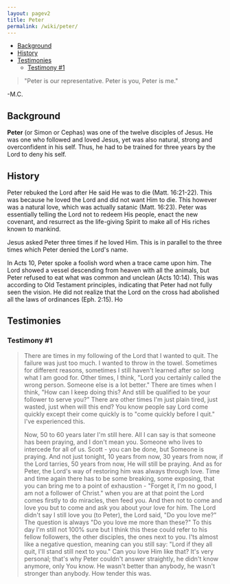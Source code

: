 ```yaml
---
layout: pagev2
title: Peter
permalink: /wiki/peter/
---
```

- [Background](#background)
- [History](#history)
- [Testimonies](#testimonies)
  - [Testimony #1](#testimony-1)

>"Peter is our representative. Peter is you, Peter is me."

\-M.C.

## Background

**Peter** (or Simon or Cephas) was one of the twelve disciples of Jesus. He was one who followed and loved Jesus, yet was also natural, strong and overconfident in his self. Thus, he had to be trained for three years by the Lord to deny his self.

## History

Peter rebuked the Lord after He said He was to die (Matt. 16:21-22). This was because he loved the Lord and did not want Him to die. This however was a natural love, which was actually satanic (Matt. 16:23). Peter was essentially telling the Lord not to redeem His people, enact the new covenant, and resurrect as the life-giving Spirit to make all of His riches known to mankind.

Jesus asked Peter three times if he loved Him. This is in parallel to the three times which Peter denied the Lord's name.

In Acts 10, Peter spoke a foolish word when a trace came upon him. The Lord showed a vessel descending from heaven with all the animals, but Peter refused to eat what was common and unclean (Acts 10:14). This was according to Old Testament principles, indicating that Peter had not fully seen the vision. He did not realize that the Lord on the cross had abolished all the laws of ordinances (Eph. 2:15). Ho

## Testimonies

### Testimony #1

> There are times in my following of the Lord that I wanted to quit. The failure was just too much. I wanted to throw in the towel. Sometimes for different reasons, sometimes I still haven't learned after so long what I am good for. Other times, I think, "Lord you certainly called the wrong person. Someone else is a lot better." There are times when I think, "How can I keep doing this? And still be qualified to be your follower to serve you?" There are other times I'm just plain tired, just wasted, just when will this end? You know people say Lord come quickly except their come quickly is to "come quickly before I quit." I've experienced this.
> 
> Now, 50 to 60 years later I'm still here. All I can say is that someone has been praying, and I don't mean you. Someone who lives to intercede for all of us. Scott - you can be done, but Someone is praying. And not just tonight, 10 years from now, 30 years from now, if the Lord tarries, 50 years from now, He will still be praying. And as for Peter, the Lord's way of restoring him was always through love. Time and time again there has to be some breaking, some exposing, that you can bring me to a point of exhaustion - "Forget it, I'm no good, I am not a follower of Christ." when you are at that point the Lord comes firstly to do miracles, then feed you. And then not to come and love you but to come and ask you about your love for him. The Lord didn't say I still love you (to Peter), the Lord said, "Do you love me?" The question is always "Do you love me more than these?" To this day I'm still not 100% sure but I think this these could refer to his fellow followers, the other disciples, the ones next to you. I'ts almost like a negative question, meaning can you still say: "Lord if they all quit, I'll stand still next to you." Can you love Him like that? It's very personal; that's why Peter couldn't answer straightly, he didn't know anymore, only You know. He wasn't better than anybody, he wasn't stronger than anybody. How tender this was. 